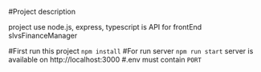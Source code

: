 #Project description

project use node.js, express, typescript is API for frontEnd slvsFinanceManager


#First run this project
`npm install`
#For run server
`npm run start`
 server is available on http://localhost:3000
#.env must contain
`PORT`
